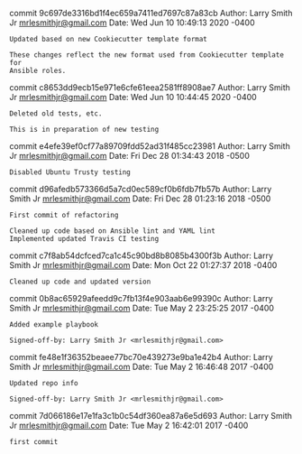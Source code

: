 commit 9c697de3316bd1f4ec659a7411ed7697c87a83cb
Author: Larry Smith Jr <mrlesmithjr@gmail.com>
Date:   Wed Jun 10 10:49:13 2020 -0400

    Updated based on new Cookiecutter template format
    
    These changes reflect the new format used from Cookiecutter template for
    Ansible roles.

commit c8653dd9ecb15e971e6cfe61eea2581ff8908ae7
Author: Larry Smith Jr <mrlesmithjr@gmail.com>
Date:   Wed Jun 10 10:44:45 2020 -0400

    Deleted old tests, etc.
    
    This is in preparation of new testing

commit e4efe39ef0cf77a89709fdd52ad31f485cc23981
Author: Larry Smith Jr <mrlesmithjr@gmail.com>
Date:   Fri Dec 28 01:34:43 2018 -0500

    Disabled Ubuntu Trusty testing

commit d96afedb573366d5a7cd0ec589cf0b6fdb7fb57b
Author: Larry Smith Jr <mrlesmithjr@gmail.com>
Date:   Fri Dec 28 01:23:16 2018 -0500

    First commit of refactoring
    
    Cleaned up code based on Ansible lint and YAML lint
    Implemented updated Travis CI testing

commit c7f8ab54dcfced7ca1c45c90bd8b8085b4300f3b
Author: Larry Smith Jr <mrlesmithjr@gmail.com>
Date:   Mon Oct 22 01:27:37 2018 -0400

    Cleaned up code and updated version

commit 0b8ac65929afeedd9c7fb13f4e903aab6e99390c
Author: Larry Smith Jr <mrlesmithjr@gmail.com>
Date:   Tue May 2 23:25:25 2017 -0400

    Added example playbook
    
    Signed-off-by: Larry Smith Jr <mrlesmithjr@gmail.com>

commit fe48e1f36352beaee77bc70e439273e9ba1e42b4
Author: Larry Smith Jr <mrlesmithjr@gmail.com>
Date:   Tue May 2 16:46:48 2017 -0400

    Updated repo info
    
    Signed-off-by: Larry Smith Jr <mrlesmithjr@gmail.com>

commit 7d066186e17e1fa3c1b0c54df360ea87a6e5d693
Author: Larry Smith Jr <mrlesmithjr@gmail.com>
Date:   Tue May 2 16:42:01 2017 -0400

    first commit
